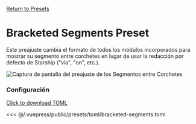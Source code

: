 [Return to Presets](./README.md#bracketed-segments)

# Bracketed Segments Preset

Este preajuste cambia el formato de todos los módulos incorporados para mostrar su segmento entre corchetes en lugar de usar la redacción por defecto de Starship ("via", "on", etc.).

![Captura de pantalla del preajuste de los Segmentos entre Corchetes](/presets/img/bracketed-segments.png)

### Configuración

[Click to download TOML](/presets/toml/bracketed-segments.toml)

<<< @/.vuepress/public/presets/toml/bracketed-segments.toml
